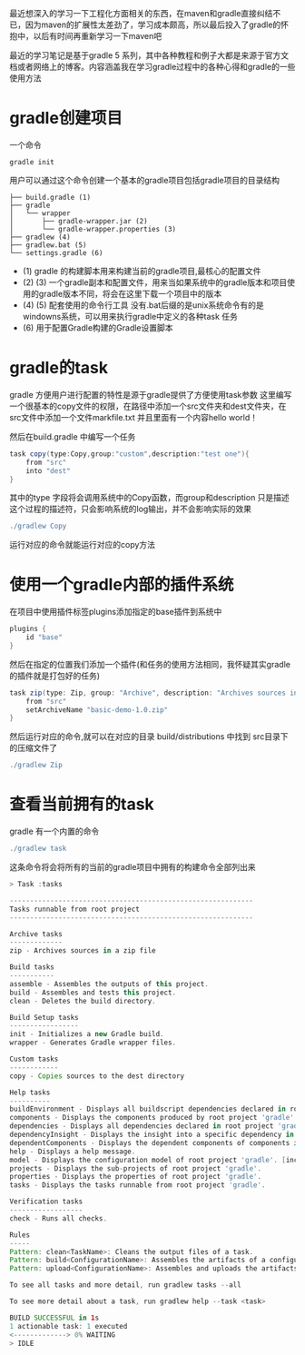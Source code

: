 最近想深入的学习一下工程化方面相关的东西，在maven和gradle直接纠结不已，因为maven的扩展性太差劲了，学习成本颇高，所以最后投入了gradle的怀抱中，以后有时间再重新学习一下maven吧

最近的学习笔记是基于gradle 5 系列，其中各种教程和例子大都是来源于官方文档或者网络上的博客。内容涵盖我在学习gradle过程中的各种心得和gradle的一些使用方法

# gradle创建项目

一个命令 

```shell
gradle init
```

用户可以通过这个命令创建一个基本的gradle项目包括gradle项目的目录结构

```shell
├── build.gradle (1)
├── gradle
│   └── wrapper
│       ├── gradle-wrapper.jar (2)
│       └── gradle-wrapper.properties (3)
├── gradlew (4)
├── gradlew.bat (5)  
└── settings.gradle (6)  
```

- (1) gradle 的构建脚本用来构建当前的gradle项目,最核心的配置文件
- (2) (3) 一个gradle副本和配置文件，用来当如果系统中的gradle版本和项目使用的gradle版本不同，将会在这里下载一个项目中的版本
- (4) (5) 配套使用的命令行工具 没有.bat后缀的是unix系统命令有的是windowns系统，可以用来执行gradle中定义的各种task 任务
- (6) 用于配置Gradle构建的Gradle设置脚本 

# gradle的task

gradle 方便用户进行配置的特性是源于gradle提供了方便使用task参数
这里编写一个很基本的copy文件的权限，在路径中添加一个src文件夹和dest文件夹，在src文件中添加一个文件markfile.txt 并且里面有一个内容hello world！

然后在build.gradle 中编写一个任务

```groovy
task copy(type:Copy,group:"custom",description:"test one"){
    from "src"
    into "dest"
}
```

其中的type 字段将会调用系统中的Copy函数，而group和description 只是描述这个过程的描述符，只会影响系统的log输出，并不会影响实际的效果

```groovy
./gradlew Copy
```

运行对应的命令就能运行对应的copy方法

# 使用一个gradle内部的插件系统

在项目中使用插件标签plugins添加指定的base插件到系统中

```groovy
plugins {
    id "base"
}
```

然后在指定的位置我们添加一个插件(和任务的使用方法相同，我怀疑其实gradle的插件就是打包好的任务)

```groovy
task zip(type: Zip, group: "Archive", description: "Archives sources in a zip file") {
    from "src"
    setArchiveName "basic-demo-1.0.zip"
}
```

然后运行对应的命令,就可以在对应的目录 build/distributions 中找到 src目录下的压缩文件了

```groovy
./gradlew Zip
```

# 查看当前拥有的task

gradle 有一个内置的命令

```groovy
./gradlew task
```

这条命令将会将所有的当前的gradle项目中拥有的构建命令全部列出来

```groovy
> Task :tasks

------------------------------------------------------------
Tasks runnable from root project
------------------------------------------------------------

Archive tasks
-------------
zip - Archives sources in a zip file

Build tasks
-----------
assemble - Assembles the outputs of this project.
build - Assembles and tests this project.
clean - Deletes the build directory.

Build Setup tasks
-----------------
init - Initializes a new Gradle build.
wrapper - Generates Gradle wrapper files.

Custom tasks
------------
copy - Copies sources to the dest directory

Help tasks
----------
buildEnvironment - Displays all buildscript dependencies declared in root project 'gradle'.
components - Displays the components produced by root project 'gradle'. [incubating]
dependencies - Displays all dependencies declared in root project 'gradle'.
dependencyInsight - Displays the insight into a specific dependency in root project 'gradle'.
dependentComponents - Displays the dependent components of components in root project 'gradle'. [incubating]
help - Displays a help message.
model - Displays the configuration model of root project 'gradle'. [incubating]
projects - Displays the sub-projects of root project 'gradle'.
properties - Displays the properties of root project 'gradle'.
tasks - Displays the tasks runnable from root project 'gradle'.

Verification tasks
------------------
check - Runs all checks.

Rules
-----
Pattern: clean<TaskName>: Cleans the output files of a task.
Pattern: build<ConfigurationName>: Assembles the artifacts of a configuration.
Pattern: upload<ConfigurationName>: Assembles and uploads the artifacts belonging to a configuration.

To see all tasks and more detail, run gradlew tasks --all

To see more detail about a task, run gradlew help --task <task>

BUILD SUCCESSFUL in 1s
1 actionable task: 1 executed
<-------------> 0% WAITING
> IDLE
```


